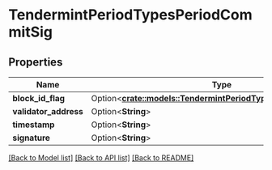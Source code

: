 # TendermintPeriodTypesPeriodCommitSig

## Properties

Name | Type | Description | Notes
------------ | ------------- | ------------- | -------------
**block_id_flag** | Option<[**crate::models::TendermintPeriodTypesPeriodBlockIdFlag**](tendermint.types.BlockIDFlag.md)> |  | [optional]
**validator_address** | Option<**String**> |  | [optional]
**timestamp** | Option<**String**> |  | [optional]
**signature** | Option<**String**> |  | [optional]

[[Back to Model list]](../README.md#documentation-for-models) [[Back to API list]](../README.md#documentation-for-api-endpoints) [[Back to README]](../README.md)


